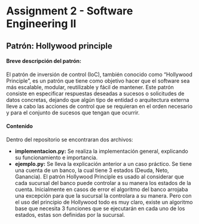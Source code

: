 # Assignment 2 - Software Engineering II

## Patrón: Hollywood principle

#### Breve descripción del patrón:
El patrón de inversión de control (IoC), también conocido como “Hollywood Principle”, es un patrón que tiene como objetivo hacer que el software sea más escalable, modular, reutilizable y fácil de mantener. Este patrón consiste en especificar respuestas deseadas a sucesos o solicitudes de datos concretas, dejando que algún tipo de entidad o arquitectura externa lleve a cabo las acciones de control que se requieran en el orden necesario y para el conjunto de sucesos que tengan que ocurrir.
#### Contenido
Dentro del repositorio se encontraran dos archivos:
 * **implementacion.py:** Se realiza la implementación general, explicando su funcionamiento e importancia.
 * **ejemplo.py:** Se lleva la explicación anterior a un caso práctico. Se tiene una cuenta de un banco, la cual tiene 3 estados (Deuda, Neto, Ganancia). El patrón Hollywood Principle es usado al considerar que cada sucursal del banco puede controlar a su manera los estados de la cuenta.
 Inicialmente en casos de error el algoritmo del banco arrojaba una excepción para que la sucursal la controlara a su manera. Pero con el uso del principio de Hollywood todo es muy claro, existe un algoritmo base que necesita 3 funciones que se ejecutarán en cada uno de los estados, estas son definidas por la sucursal.